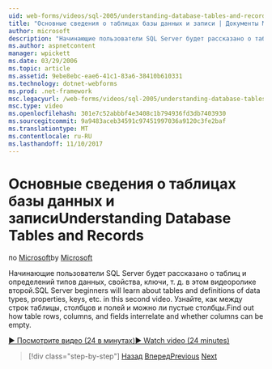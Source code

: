 ```yaml
---
uid: web-forms/videos/sql-2005/understanding-database-tables-and-records
title: "Основные сведения о таблицах базы данных и записи | Документы Microsoft"
author: microsoft
description: "Начинающие пользователи SQL Server будет рассказано о таблиц и определений типов данных, свойства, ключи, т. д. в этом видеоролике второй. Узнайте, как строки таблицы, столбцы,..."
ms.author: aspnetcontent
manager: wpickett
ms.date: 03/29/2006
ms.topic: article
ms.assetid: 9ebe8ebc-eae6-41c1-83a6-38410b610331
ms.technology: dotnet-webforms
ms.prod: .net-framework
msc.legacyurl: /web-forms/videos/sql-2005/understanding-database-tables-and-records
msc.type: video
ms.openlocfilehash: 301e7c52abbbf4e3408c1b794936fd3db7403930
ms.sourcegitcommit: 9a9483aceb34591c97451997036a9120c3fe2baf
ms.translationtype: MT
ms.contentlocale: ru-RU
ms.lasthandoff: 11/10/2017
---
```

<a name="understanding-database-tables-and-records"></a><span data-ttu-id="0da66-104">Основные сведения о таблицах базы данных и записи</span><span class="sxs-lookup"><span data-stu-id="0da66-104">Understanding Database Tables and Records</span></span>
====================
<span data-ttu-id="0da66-105">по [Microsoft](https://github.com/microsoft)</span><span class="sxs-lookup"><span data-stu-id="0da66-105">by [Microsoft](https://github.com/microsoft)</span></span>

<span data-ttu-id="0da66-106">Начинающие пользователи SQL Server будет рассказано о таблиц и определений типов данных, свойства, ключи, т. д. в этом видеоролике второй.</span><span class="sxs-lookup"><span data-stu-id="0da66-106">SQL Server beginners will learn about tables and definitions of data types, properties, keys, etc. in this second video.</span></span> <span data-ttu-id="0da66-107">Узнайте, как между строк таблицы, столбцов и полей и можно ли пустые столбцы.</span><span class="sxs-lookup"><span data-stu-id="0da66-107">Find out how table rows, columns, and fields interrelate and whether columns can be empty.</span></span>

[<span data-ttu-id="0da66-108">&#9654; Посмотрите видео (24 в минутах)</span><span class="sxs-lookup"><span data-stu-id="0da66-108">&#9654; Watch video (24 minutes)</span></span>](https://channel9.msdn.com/Blogs/ASP-NET-Site-Videos/understanding-database-tables-and-records)

>[!div class="step-by-step"]
<span data-ttu-id="0da66-109">[Назад](what-is-a-database.md)
[Вперед](more-about-column-data-types-and-other-properties.md)</span><span class="sxs-lookup"><span data-stu-id="0da66-109">[Previous](what-is-a-database.md)
[Next](more-about-column-data-types-and-other-properties.md)</span></span>
